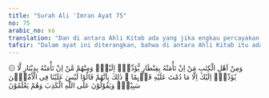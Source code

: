 ```yaml
---
title: "Surah Ali 'Imran Ayat 75"
no: 75
arabic_no: ٧٥
translation: "Dan di antara Ahli Kitab ada yang jika engkau percayakan kepadanya harta yang banyak, niscaya dia mengembalikannya kepadamu. Tetapi ada (pula) di antara mereka yang jika engkau percayakan kepadanya satu dinar, dia tidak mengembalikannya kepadamu, kecuali jika engkau selalu menagihnya. Yang demikian itu disebabkan mereka berkata, “Tidak ada dosa bagi kami terhadap orang-orang buta huruf.” Mereka mengatakan hal yang dusta terhadap Allah, padahal mereka mengetahui."
tafsir: "Dalam ayat ini diterangkan, bahwa di antara Ahli Kitab itu ada sekelompok manusia yang apabila mendapat kepercayaan diserahi harta yang banyak atau pun sedikit, mereka mengembalikannya sesuai dengan kepercayaan yang diberikan kepadanya. Tetapi ada pula di antara mereka yang apabila mendapat kepercayaan diserahi sejumlah harta sedikit saja mereka tidak mau mengembalikan kecuali apabila ditagih, baru mereka mau menyerahkannya setelah melalui proses pembuktian.\n\nHal ini menunjukkan bahwa di antara Ahli Kitab itu ada sekelompok orang yang pekerjaannya mempersulit Muslimin dan membuat tipu daya agar orang Islam tidak senang memeluk agamanya dan berbalik untuk mengikuti agama mereka. Di antara mereka ada pula sekelompok orang yang pekerjaannya memutarbalikkan hukum. Mereka menghalalkan memakan harta orang lain dengan alasan bahwa: \"Kitab Taurat melarang mengkhianati amanat terhadap saudara-saudara mereka seagama. Kalau pengkhianatan itu dilakukan terhadap bangsa lain mereka membolehkannya. Dengan ringkas dapat dikatakan bahwa Ahli Kitab dapat dibagi menjadi dua golongan:\n\n1. Ahli Kitab yang betul-betul berpegang pada kitab Taurat yang betul-betul bisa dipercaya. Sebagai contoh misalnya Abdullah bin Salam yang dititipi harta oleh Quraisy dalam jumlah besar kemudian harta itu dikembalikannya.\n\n2.Ahli Kitab yang tidak dapat dipercaya karena apabila mereka dititipi harta walaupun sedikit, mereka mengingkari dan tidak mau mengembalikannya lagi kecuali apabila dibuktikan dengan keterangan yang masuk akal atau apabila melalui proses pembuktian di muka pengadilan.\n\nSebagai contoh ialah Ka'ab bin al-Asyraf yang dititipi uang satu dinar oleh Quraisy kemudian dia mengingkari titipan itu.\n\nSebab-sebab mereka melakukan demikian, ialah karena mereka beranggapan tidak berdosa apabila mereka tidak menunaikan amanat terhadap seorang Muslim, karena mereka beranggapan bahwa tidak ada ancaman dan tidak ada dosa apabila mereka makan harta seorang Muslim dengan jalan yang batil.\n\nSecara ringkas dapat dikatakan bahwa menurut pendapat mereka setiap orang selain bangsa Yahudi tidak akan diperhatikan Allah, bahkan mereka mendapat murka dari Allah. Oleh sebab itu harta mereka tidak akan mendapat perlindungan, dan mengambil harta mereka tidak dianggap sebagai dosa. Tidak diragukan lagi bahwa anggapan serupa ini termasuk pengingkaran, penipuan dan penghinaan terhadap agama.\n\nMaksudnya mereka mengetahui dan menyadari bahwa mereka sengaja berdusta dalam hal itu, padahal mereka telah mengetahui bahwa dalam kitab Taurat tidak ada ketentuan sedikit pun yang membolehkan untuk menghianati orang Arab, dan memakan harta orang Islam secara tidak sah.\n\nSebenarnya mereka telah mengetahui hal itu, tetapi mereka tidak berpegang kepada kitab Taurat. Mereka lebih cenderung bertaklid kepada perkataan pemimpin agama mereka, dan menganggapnya sebagai ketentuan yang wajib mereka ikuti. Padahal pemimpin-pemimpin mereka itu mengemukakan pendapatnya mengenai hal-hal yang bersangkut paut dengan agama dengan menggunakan penakwilan dengan akal dan selera. Mereka tidak segan-segan mengubah susunan kalimat asli Taurat untuk memperkuat pendapat mereka. Mereka mempertahankan pendapat itu dengan mencari-cari alasan yang dapat menguatkannya.\n\nDiriwayatkan juga oleh Ibnu Munzir dari Sa'id bin Jubair ia berkata: Setelah turun ayat 75 ini Rasulullah bersabda:\n\nMusuh-musuh Allah (orang-orang Yahudi) telah berdusta. Tidak ada suatu ketentuan di zaman jahiliah melainkan telah berada di bawah kedua telapak kakiku ini (telah dibatalkan) terkecuali amanat. Amanat ini diwajibkan kepada orang yang baik dan orang yang jahat. (Riwayat Ibnu Mundzir dari Sa'id bin Jubair)"
---
```

۞ وَمِنْ اَهْلِ الْكِتٰبِ مَنْ اِنْ تَأْمَنْهُ بِقِنْطَارٍ يُّؤَدِّهٖٓ اِلَيْكَۚ وَمِنْهُمْ مَّنْ اِنْ تَأْمَنْهُ بِدِيْنَارٍ لَّا يُؤَدِّهٖٓ اِلَيْكَ اِلَّا مَا دُمْتَ عَلَيْهِ قَاۤىِٕمًا ۗ ذٰلِكَ بِاَنَّهُمْ قَالُوْا لَيْسَ عَلَيْنَا فِى الْاُمِّيّٖنَ سَبِيْلٌۚ وَيَقُوْلُوْنَ عَلَى اللّٰهِ الْكَذِبَ وَهُمْ يَعْلَمُوْنَ 